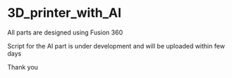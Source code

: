 # 3D_printer_with_AI

All parts are designed using Fusion 360

Script for the AI part is under development and will be uploaded within few days

Thank you
